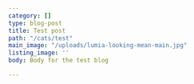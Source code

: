 ```yaml
---
category: []
type: blog-post
title: Test post
path: "/cats/test"
main_image: "/uploads/lumia-looking-mean-main.jpg"
listing_image: ''
body: Body for the test blog

---
```

